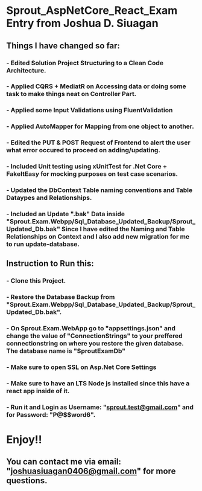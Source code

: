 # Sprout_AspNetCore_React_Exam Entry from Joshua D. Siuagan

## Things I have changed so far:

### - Edited Solution Project Structuring to a Clean Code Architecture.
### - Applied CQRS + MediatR on Accessing data or doing some task to make things neat on Controller Part.
### - Applied some Input Validations using FluentValidation
### - Applied AutoMapper for Mapping from one object to another.
### - Edited the PUT & POST Request of Frontend to alert the user what error occured to proceed on adding/updating.
### - Included Unit testing using xUnitTest for .Net Core + FakeItEasy for mocking purposes on test case scenarios.
### - Updated the DbContext Table naming conventions and Table Dataypes and Relationships.
### - Included an Update ".bak" Data inside "Sprout.Exam.Webpp/Sql_Database_Updated_Backup/Sprout_Updated_Db.bak" Since I have edited the Naming and Table Relationships on Context and I also add new migration for me to run update-database.


## Instruction to Run this:

### - Clone this Project.
### - Restore the Database Backup from "Sprout.Exam.Webpp/Sql_Database_Updated_Backup/Sprout_Updated_Db.bak".
### - On Sprout.Exam.WebApp go to "appsettings.json" and change the value of "ConnectionStrings" to your preffered connectionstring on where you restore the given database. The database name is "SproutExamDb"
### - Make sure to open SSL on Asp.Net Core Settings 
### - Make sure to have an LTS Node js installed since this have a react app inside of it. 
### - Run it and Login as Username: "sprout.test@gmail.com" and for Password: "P@$$word6".


# Enjoy!!


## You can contact me via email: "joshuasiuagan0406@gmail.com" for more questions.
